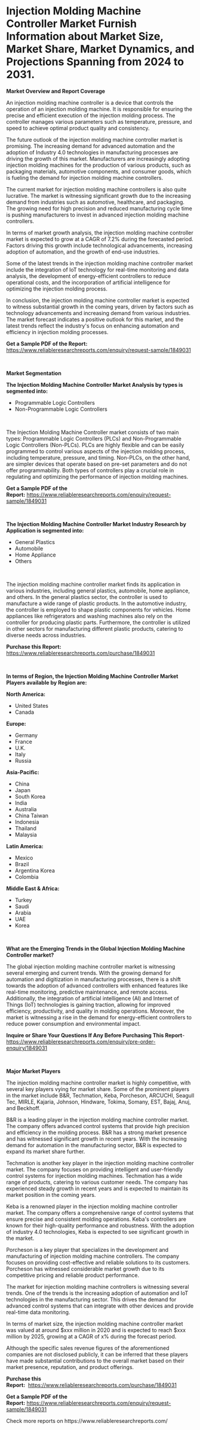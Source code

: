 <p><h1>Injection Molding Machine Controller Market Furnish Information about Market Size, Market Share, Market Dynamics, and Projections Spanning from 2024 to 2031.</h1></p><p><strong>Market Overview and Report Coverage</strong></p>
<p><p>An injection molding machine controller is a device that controls the operation of an injection molding machine. It is responsible for ensuring the precise and efficient execution of the injection molding process. The controller manages various parameters such as temperature, pressure, and speed to achieve optimal product quality and consistency. </p><p>The future outlook of the injection molding machine controller market is promising. The increasing demand for advanced automation and the adoption of Industry 4.0 technologies in manufacturing processes are driving the growth of this market. Manufacturers are increasingly adopting injection molding machines for the production of various products, such as packaging materials, automotive components, and consumer goods, which is fueling the demand for injection molding machine controllers.</p><p>The current market for injection molding machine controllers is also quite lucrative. The market is witnessing significant growth due to the increasing demand from industries such as automotive, healthcare, and packaging. The growing need for high precision and reduced manufacturing cycle time is pushing manufacturers to invest in advanced injection molding machine controllers.</p><p>In terms of market growth analysis, the injection molding machine controller market is expected to grow at a CAGR of 7.2% during the forecasted period. Factors driving this growth include technological advancements, increasing adoption of automation, and the growth of end-use industries. </p><p>Some of the latest trends in the injection molding machine controller market include the integration of IoT technology for real-time monitoring and data analysis, the development of energy-efficient controllers to reduce operational costs, and the incorporation of artificial intelligence for optimizing the injection molding process.</p><p>In conclusion, the injection molding machine controller market is expected to witness substantial growth in the coming years, driven by factors such as technology advancements and increasing demand from various industries. The market forecast indicates a positive outlook for this market, and the latest trends reflect the industry's focus on enhancing automation and efficiency in injection molding processes.</p></p>
<p><strong>Get a Sample PDF of the Report:</strong> <a href="https://www.reliableresearchreports.com/enquiry/request-sample/1849031">https://www.reliableresearchreports.com/enquiry/request-sample/1849031</a></p>
<p>&nbsp;</p>
<p><strong>Market Segmentation</strong></p>
<p><strong>The Injection Molding Machine Controller Market Analysis by types is segmented into:</strong></p>
<p><ul><li>Programmable Logic Controllers</li><li>Non-Programmable Logic Controllers</li></ul></p>
<p>&nbsp;</p>
<p><p>The Injection Molding Machine Controller market consists of two main types: Programmable Logic Controllers (PLCs) and Non-Programmable Logic Controllers (Non-PLCs). PLCs are highly flexible and can be easily programmed to control various aspects of the injection molding process, including temperature, pressure, and timing. Non-PLCs, on the other hand, are simpler devices that operate based on pre-set parameters and do not offer programmability. Both types of controllers play a crucial role in regulating and optimizing the performance of injection molding machines.</p></p>
<p><strong>Get a Sample PDF of the Report:</strong>&nbsp;<a href="https://www.reliableresearchreports.com/enquiry/request-sample/1849031">https://www.reliableresearchreports.com/enquiry/request-sample/1849031</a></p>
<p>&nbsp;</p>
<p><strong>The Injection Molding Machine Controller Market Industry Research by Application is segmented into:</strong></p>
<p><ul><li>General Plastics</li><li>Automobile</li><li>Home Appliance</li><li>Others</li></ul></p>
<p>&nbsp;</p>
<p><p>The injection molding machine controller market finds its application in various industries, including general plastics, automobile, home appliance, and others. In the general plastics sector, the controller is used to manufacture a wide range of plastic products. In the automotive industry, the controller is employed to shape plastic components for vehicles. Home appliances like refrigerators and washing machines also rely on the controller for producing plastic parts. Furthermore, the controller is utilized in other sectors for manufacturing different plastic products, catering to diverse needs across industries.</p></p>
<p><strong>Purchase this Report:</strong>&nbsp; <a href="https://www.reliableresearchreports.com/purchase/1849031">https://www.reliableresearchreports.com/purchase/1849031</a></p>
<p>&nbsp;</p>
<p><strong>In terms of Region, the Injection Molding Machine Controller Market Players available by Region are:</strong></p>
<p>
    <p> <strong> North America: </strong>
        <ul>
            <li>United States</li>
            <li>Canada</li>
        </ul>
        </p> 
    <p> <strong> Europe: </strong>
        <ul>
            <li>Germany</li>
            <li>France</li>
            <li>U.K.</li>
            <li>Italy</li>
            <li>Russia</li>
        </ul>
        </p> 
    <p> <strong> Asia-Pacific: </strong>
        <ul>
            <li>China</li>
            <li>Japan</li>
            <li>South Korea</li>
            <li>India</li>
            <li>Australia</li>
            <li>China Taiwan</li>
            <li>Indonesia</li>
            <li>Thailand</li>
            <li>Malaysia</li>
        </ul>
        </p> 
    <p> <strong> Latin America: </strong>
        <ul>
            <li>Mexico</li>
            <li>Brazil</li>
            <li>Argentina Korea</li>
            <li>Colombia</li>
        </ul>
        </p> 
    <p> <strong> Middle East & Africa: </strong>
        <ul>
            <li>Turkey</li>
            <li>Saudi</li>
            <li>Arabia</li>
            <li>UAE</li>
            <li>Korea</li>
        </ul>
    </p>
    </p>
<p>&nbsp;</p>
<p><strong>What are the Emerging Trends in the Global Injection Molding Machine Controller market?</strong></p>
<p><p>The global injection molding machine controller market is witnessing several emerging and current trends. With the growing demand for automation and digitization in manufacturing processes, there is a shift towards the adoption of advanced controllers with enhanced features like real-time monitoring, predictive maintenance, and remote access. Additionally, the integration of artificial intelligence (AI) and Internet of Things (IoT) technologies is gaining traction, allowing for improved efficiency, productivity, and quality in molding operations. Moreover, the market is witnessing a rise in the demand for energy-efficient controllers to reduce power consumption and environmental impact.</p></p>
<p><strong>Inquire or Share Your Questions If Any Before Purchasing This Report</strong>- <a href="https://www.reliableresearchreports.com/enquiry/pre-order-enquiry/1849031">https://www.reliableresearchreports.com/enquiry/pre-order-enquiry/1849031</a></p>
<p>&nbsp;</p>
<p><strong>Major Market Players</strong></p>
<p><p>The injection molding machine controller market is highly competitive, with several key players vying for market share. Some of the prominent players in the market include B&R, Techmation, Keba, Porcheson, ARCUCHI, Seagull Tec, MIRLE, Kajaria, Johnson, Hindware, Tokima, Somany, EST, Bajaj, Anuj, and Beckhoff.</p><p>B&R is a leading player in the injection molding machine controller market. The company offers advanced control systems that provide high precision and efficiency in the molding process. B&R has a strong market presence and has witnessed significant growth in recent years. With the increasing demand for automation in the manufacturing sector, B&R is expected to expand its market share further.</p><p>Techmation is another key player in the injection molding machine controller market. The company focuses on providing intelligent and user-friendly control systems for injection molding machines. Techmation has a wide range of products, catering to various customer needs. The company has experienced steady growth in recent years and is expected to maintain its market position in the coming years.</p><p>Keba is a renowned player in the injection molding machine controller market. The company offers a comprehensive range of control systems that ensure precise and consistent molding operations. Keba's controllers are known for their high-quality performance and robustness. With the adoption of industry 4.0 technologies, Keba is expected to see significant growth in the market.</p><p>Porcheson is a key player that specializes in the development and manufacturing of injection molding machine controllers. The company focuses on providing cost-effective and reliable solutions to its customers. Porcheson has witnessed considerable market growth due to its competitive pricing and reliable product performance.</p><p>The market for injection molding machine controllers is witnessing several trends. One of the trends is the increasing adoption of automation and IoT technologies in the manufacturing sector. This drives the demand for advanced control systems that can integrate with other devices and provide real-time data monitoring.</p><p>In terms of market size, the injection molding machine controller market was valued at around $xxx million in 2020 and is expected to reach $xxx million by 2025, growing at a CAGR of x% during the forecast period.</p><p>Although the specific sales revenue figures of the aforementioned companies are not disclosed publicly, it can be inferred that these players have made substantial contributions to the overall market based on their market presence, reputation, and product offerings.</p></p>
<p><strong>Purchase this Report:</strong>&nbsp;&nbsp;<a href="https://www.reliableresearchreports.com/purchase/1849031">https://www.reliableresearchreports.com/purchase/1849031</a></p>
<p></p>
<p><strong>Get a Sample PDF of the Report:</strong>&nbsp;<a href="https://www.reliableresearchreports.com/enquiry/request-sample/1849031">https://www.reliableresearchreports.com/enquiry/request-sample/1849031</a></p>
<p>Check more reports on https://www.reliableresearchreports.com/</p>